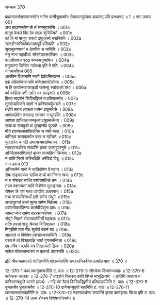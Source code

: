 अध्यायः 370

ब्राह्मणसन्देशश्रवणरुष्टेन नागेन पत्नीसुवाक्येन रोषत्यागपूर्वकम् ब्राह्मणम् प्रति प्रस्थानम् ॥ 1 ॥
नाग उवाच 	001  
अथ ब्राह्मणरूपेण कं तं समनुपश्यसि ।	001a  
मानुषं केवलं विप्रं देवं वाऽथ शुचिस्मिते ॥	001c  
को हि मां मानुषः शक्तो द्रष्टुकामो यशस्विनि ।	002a  
सन्दर्शनरुचिर्वाक्यमाज्ञापूर्वं वदिष्यति ॥	002c  
सुरासुरगणानां च देवर्षीणां च भामिनि ।	003a  
ननु नागा महावीर्याः सौरभेयास्तरस्विनः ॥	003c  
वन्दनीयाश्च वरदा वयमप्यनुयायिनः ।	004a  
मनुष्याणां विशेषेण नावेक्ष्या इति मे मतिः ॥	004c  
नागभार्योवाच 	005  
आर्जवेन विजानामि नासौ देवोऽनिलाशन ।	005a  
एकं तस्मिन्विजानामि भक्तिमानतिरोपण ॥	005c  
स हि कार्यान्तराकाङ्क्षी जलेप्सुः स्तोकको यथा ।	006a  
वर्षं वर्षप्रियः पक्षी दर्शनं तव काङ्क्षते ॥	006c  
हित्वा त्वद्दर्शनं किञ्चिद्विघ्नं न प्रतिपालयेत् ।	007a  
तुल्योप्यभिजने जातो न कश्चित्पर्युपासते ॥	007c  
तद्रोषं सहजं त्यक्त्वा त्वमेनं द्रष्टुमर्हसि ।	008a  
आशाच्छेदेन तस्याद्य नात्मानं दग्धुमर्हसि ॥	008c  
आशया ह्यभिपन्नानामकृत्वाऽश्रुप्रमार्जनम् ।	009a  
राजा वा राजपुत्रो वा भ्रूणहत्यैव युज्यते ॥	009c  
मौने ज्ञानफलावाप्तिर्दानेन च यशो महत् ।	010a  
वाग्मित्वं सत्यवाक्येन परत्र च महीयते ॥	010c  
भूप्रदानेन च गतिं लभत्याश्रमसम्मिताम् ।	011a  
न्याय्यस्यार्धस्य सम्प्राप्तिं कृत्वा फलमुपाश्नुते ॥	011c  
अभिप्रेतामसंश्लिष्टां कृत्वा चात्महितां क्रियाम् ।	012a  
न याति निरयं कश्चिदिति धर्मविदो विदुः ॥	012c  
नाग उवाच 	013  
अभिमानैर्न मानो मे जातिदोषेण वै महान् ।	013a  
रोषः सङ्कल्पजः साध्वि दग्धो वागग्निना त्वया ॥	013c  
न च रोषादहं साध्वि पश्येयमधिकं तमः ।	014a  
तस्य वक्तव्यतां याति विशेषेण भुजङ्गमाः ॥	014c  
रोषस्य हि वशं गत्वा दशग्रीवः प्रतापवान् ।	015a  
तथा शक्रप्रतिस्पर्धी हतो रामेण संयुगे ॥	015c  
अन्तःपुरगतं वत्सं श्रुत्वा रामेण निर्हृतम् ।	016a  
धर्षणारोषसंविग्नाः कार्तवीर्यसुता हताः ॥	016c  
जामदग्न्येन रामेण सहस्रनयनोपमः ।	017a  
संयुगे निहतो रोषात्कार्तवीर्यो महाबलः ॥	017c  
तदेष तपसां शत्रुः श्रेयसां विनिपातकः ।	018a  
निगृहीतो मया रोषः श्रुत्वैवं वचनं तव ॥	018c  
आत्मानं च विशेषेण प्रशंसाम्यनपायिनि ।	019a  
यस्य मे त्वं विशालाक्षि भार्या गुणसमन्विता ॥	019c  
एष तत्रैव गच्छामि यत्र तिष्ठत्यसौ द्विजः ।	020a  
सर्वथा चोक्तवान्वाक्यं स कृतार्थः प्रयास्यति ॥ 	020c  

इति श्रीमन्महाभारते शान्तिपर्वणि मोक्षधर्मपर्वणि सप्तत्यधिकत्रिशततमोऽध्यायः ॥ 370 ॥

12-370-1 कथं त्वमनुपश्यसीति ट. पाठः ॥ 12-370-3 सौरभेयाः दिव्यगन्धवहाः ॥ 12-370-6 स्तोककः चातकः ॥ 12-370-7 त्वद्दर्शनं विनास्य कोपि विघ्नो माभूदित्यर्थः । अतिथिं त्यक्त्वा न कश्चित्स्वकुले आस्ते इत्यर्थः । नहि त्वां दैवतं किञ्चिद्द्वितीयं प्रतिपालयेदिति ट. पाठः ॥ 12-370-9 भ्रूणहत्यैव भ्रूणहत्ययैव ॥ 12-370-10 दानेनाभ्युदयो महानिति ट. पाठः ॥ 12-370-11 लभत्याश्रमसम्पदमिति ट. पाठः ॥ 12-370-12 नष्टस्यार्थस्य सम्प्राप्तिं कृत्वा कामकृताः क्रिया इति ट. पाठः ॥ 12-370-14 तस्य रोषस्य विशेषेणाधिक्येन ॥
